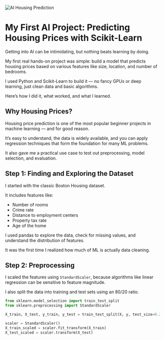 ![AI Housing Prediction](https://media.licdn.com/dms/image/v2/D4D12AQE2DCESRs2Ngg/article-cover_image-shrink_720_1280/B4DZXR6ndWHsAM-/0/1742983562316?e=2147483647&v=beta&t=zkIfQsGQfid9M8ARv4weA84FpLtr_PJ_5DbPiRaWFyY)

# My First AI Project: Predicting Housing Prices with Scikit-Learn

Getting into AI can be intimidating, but nothing beats learning by doing.

My first real hands-on project was simple: build a model that predicts housing prices based on various features like size, location, and number of bedrooms.

I used Python and Scikit-Learn to build it — no fancy GPUs or deep learning, just clean data and basic algorithms.

Here’s how I did it, what worked, and what I learned.

## Why Housing Prices?

Housing price prediction is one of the most popular beginner projects in machine learning — and for good reason.

It’s easy to understand, the data is widely available, and you can apply regression techniques that form the foundation for many ML problems.

It also gave me a practical use case to test out preprocessing, model selection, and evaluation.

## Step 1: Finding and Exploring the Dataset

I started with the classic Boston Housing dataset.

It includes features like:

- Number of rooms  
- Crime rate  
- Distance to employment centers  
- Property tax rate  
- Age of the home  

I used pandas to explore the data, check for missing values, and understand the distribution of features.

It was the first time I realized how much of ML is actually data cleaning.

## Step 2: Preprocessing

I scaled the features using `StandardScaler`, because algorithms like linear regression can be sensitive to feature magnitude.

I also split the data into training and test sets using an 80/20 ratio.

```python
from sklearn.model_selection import train_test_split
from sklearn.preprocessing import StandardScaler

X_train, X_test, y_train, y_test = train_test_split(X, y, test_size=0.2, random_state=42)

scaler = StandardScaler()
X_train_scaled = scaler.fit_transform(X_train)
X_test_scaled = scaler.transform(X_test)
